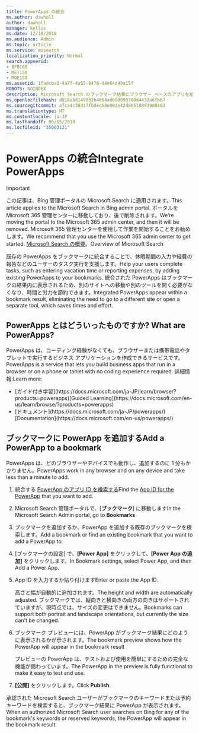 ```yaml
---
title: PowerApps の統合
ms.author: dawholl
author: dawholl
manager: kellis
ms.date: 12/18/2018
ms.audience: Admin
ms.topic: article
ms.service: mssearch
localization_priority: Normal
search.appverid:
- BFB160
- MET150
- MOE150
ms.assetid: 1fadcba3-4a7f-4a55-8476-d4e64d49a15f
ROBOTS: NOINDEX
description: Microsoft Search のブックマーク結果にブラウザー ベースのアプリを組み込みます
ms.openlocfilehash: d818ab8149032b4664adb90098700d4432a6fbb7
ms.sourcegitcommit: a7ca4c38d37fbdec58e002e42d865188939d0483
ms.translationtype: HT
ms.contentlocale: ja-JP
ms.lasthandoff: 06/15/2019
ms.locfileid: "35003121"
---
```

# <a name="integrate-powerapps"></a><span data-ttu-id="ed4b3-103">PowerApps の統合</span><span class="sxs-lookup"><span data-stu-id="ed4b3-103">Integrate PowerApps</span></span>

> [!IMPORTANT]
> <span data-ttu-id="ed4b3-104">この記事は、Bing 管理ポータルの Microsoft Search に適用されます。</span><span class="sxs-lookup"><span data-stu-id="ed4b3-104">This article applies to the Microsoft Search in Bing admin portal.</span></span> <span data-ttu-id="ed4b3-105">ポータルを Microsoft 365 管理センターに移動しており、後で削除されます。</span><span class="sxs-lookup"><span data-stu-id="ed4b3-105">We’re moving the portal to the Microsoft 365 admin center, and then it will be removed.</span></span> <span data-ttu-id="ed4b3-106">Microsoft 365 管理センターを使用して作業を開始することをお勧めします。</span><span class="sxs-lookup"><span data-stu-id="ed4b3-106">We recommend that you use the Microsoft 365 admin center to get started.</span></span> <span data-ttu-id="ed4b3-107">[Microsoft Search の概要](overview-microsoft-search.md)。</span><span class="sxs-lookup"><span data-stu-id="ed4b3-107">Overview of Microsoft Search</span></span>
    
<span data-ttu-id="ed4b3-108">既存の PowerApps をブックマークに統合することで、休暇期間の入力や経費の報告などのユーザーのタスク実行を支援します。</span><span class="sxs-lookup"><span data-stu-id="ed4b3-108">Help your users complete tasks, such as entering vacation time or reporting expenses, by adding existing PowerApps to your bookmarks.</span></span> <span data-ttu-id="ed4b3-109">統合された PowerApps はブックマークの結果内に表示されるため、別のサイトへの移動や別のツールを開く必要がなくなり、時間と労力を節約できます。</span><span class="sxs-lookup"><span data-stu-id="ed4b3-109">Integrated PowerApps appear within a bookmark result, eliminating the need to go to a different site or open a separate tool, which saves times and effort.</span></span>
  
## <a name="what-are-powerapps"></a><span data-ttu-id="ed4b3-110">PowerApps とはどういったものですか? </span><span class="sxs-lookup"><span data-stu-id="ed4b3-110">What are PowerApps?</span></span>

<span data-ttu-id="ed4b3-111">PowerApps は、コーディング経験がなくても、ブラウザーまたは携帯電話やタブレットで実行するビジネス アプリケーションを作成できるサービスです。</span><span class="sxs-lookup"><span data-stu-id="ed4b3-111">PowerApps is a service that lets you build business apps that run in a browser or on a phone or tablet with no coding experience required.</span></span> <span data-ttu-id="ed4b3-112">詳細情報:</span><span class="sxs-lookup"><span data-stu-id="ed4b3-112">Learn more:</span></span>
  
- <span data-ttu-id="ed4b3-113">
  [ガイド付き学習](https://docs.microsoft.com/ja-JP/learn/browse/?products=powerapps)</span><span class="sxs-lookup"><span data-stu-id="ed4b3-113">[Guided Learning](https://docs.microsoft.com/en-us/learn/browse/?products=powerapps)</span></span>
    
- <span data-ttu-id="ed4b3-114">
  [ドキュメント](https://docs.microsoft.com/ja-JP/powerapps/)</span><span class="sxs-lookup"><span data-stu-id="ed4b3-114">[Documentation](https://docs.microsoft.com/en-us/powerapps/)</span></span>
    
## <a name="add-a-powerapp-to-a-bookmark"></a><span data-ttu-id="ed4b3-115">ブックマークに PowerApp を追加する</span><span class="sxs-lookup"><span data-stu-id="ed4b3-115">Add a PowerApp to a bookmark</span></span>

<span data-ttu-id="ed4b3-116">PowerApps は、どのブラウザーやデバイスでも動作し、追加するのに 1 分もかかりません。</span><span class="sxs-lookup"><span data-stu-id="ed4b3-116">PowerApps work in any browser and on any device and take less than a minute to add.</span></span>
  
1. <span data-ttu-id="ed4b3-117">統合する [PowerApp のアプリ ID を検索する](https://docs.microsoft.com/ja-JP/powerapps/maker/canvas-apps/get-sessionid#get-an-app-id)</span><span class="sxs-lookup"><span data-stu-id="ed4b3-117">Find the [App ID for the PowerApp](https://docs.microsoft.com/en-us/powerapps/maker/canvas-apps/get-sessionid#get-an-app-id) that you want to add.</span></span> 
    
2. <span data-ttu-id="ed4b3-118">Microsoft Search 管理ポータルで、[**ブックマーク**] に移動します</span><span class="sxs-lookup"><span data-stu-id="ed4b3-118">In the Microsoft Search Admin portal, go to **Bookmarks**</span></span>
    
3. <span data-ttu-id="ed4b3-119">ブックマークを追加するか、PowerApp を追加する既存のブックマークを検索します。</span><span class="sxs-lookup"><span data-stu-id="ed4b3-119">Add a bookmark or find an existing bookmark that you want to add a PowerApp to.</span></span>
    
4. <span data-ttu-id="ed4b3-120">[ブックマークの設定] で、**[Power App]** をクリックして、**[Power App の追加]** をクリックします。</span><span class="sxs-lookup"><span data-stu-id="ed4b3-120">In Bookmark settings, select Power App, and then Add a Power App.</span></span>
    
5. <span data-ttu-id="ed4b3-121">App ID を入力するか貼り付けます</span><span class="sxs-lookup"><span data-stu-id="ed4b3-121">Enter or paste the App ID.</span></span>
    
    <span data-ttu-id="ed4b3-122">高さと幅が自動的に追加されます。</span><span class="sxs-lookup"><span data-stu-id="ed4b3-122">The height and width are automatically adjusted.</span></span> <span data-ttu-id="ed4b3-123">ブックマークでは、縦向きと横向きの両方の向きはサポートされていますが、現時点では、サイズの変更はできません。</span><span class="sxs-lookup"><span data-stu-id="ed4b3-123">Bookmarks can support both portrait and landscape orientations, but currently the size can't be changed.</span></span>
    
6. <span data-ttu-id="ed4b3-124">ブックマーク プレビューには、PowerApp がブックマーク結果にどのように表示されるかが示されます。</span><span class="sxs-lookup"><span data-stu-id="ed4b3-124">The bookmark preview shows how the PowerApp will appear in the bookmark result</span></span>
    
    <span data-ttu-id="ed4b3-125">プレビューの PowerApp は、テストおよび使用を簡単にするための完全な機能が備わっています。</span><span class="sxs-lookup"><span data-stu-id="ed4b3-125">The PowerApp in the preview is fully functional to make it easy to test and use.</span></span>
    
7. <span data-ttu-id="ed4b3-126">**[公開]** をクリックします。</span><span class="sxs-lookup"><span data-stu-id="ed4b3-126">Click **Publish**.</span></span>
    
<span data-ttu-id="ed4b3-127">承認された Microsoft Search ユーザーがブックマークのキーワードまたは予約キーワードを検索すると、ブックマーク結果に PowerApp が表示されます。</span><span class="sxs-lookup"><span data-stu-id="ed4b3-127">When an authorized Microsoft Search user searches on Bing for any of the bookmark's keywords or reserved keywords, the PowerApp will appear in the bookmark result.</span></span>
